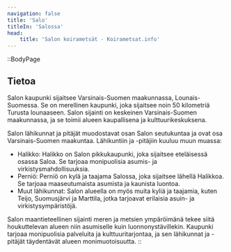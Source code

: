 ```yaml
---
navigation: false
title: 'Salo'
titleIn: 'Salossa'
head:
    title: 'Salon koirametsät - Koirametsat.info'
---
```


::BodyPage
## Tietoa
Salon kaupunki sijaitsee Varsinais-Suomen maakunnassa, Lounais-Suomessa. Se on merellinen kaupunki, joka sijaitsee noin 50 kilometriä Turusta lounaaseen. 
Salon sijainti on keskeinen Varsinais-Suomen maakunnassa, ja se toimii alueen kaupallisena ja kulttuurikeskuksena.

Salon lähikunnat ja pitäjät muodostavat osan Salon seutukuntaa ja ovat osa Varsinais-Suomen maakuntaa. Lähikuntiin ja -pitäjiin kuuluu muun muassa:

- Halikko: Halikko on Salon pikkukaupunki, joka sijaitsee eteläisessä osassa Saloa. Se tarjoaa monipuolisia asumis- ja virkistysmahdollisuuksia.
- Perniö: Perniö on kylä ja taajama Salossa, joka sijaitsee lähellä Halikkoa. Se tarjoaa maaseutumaista asumista ja kaunista luontoa.
- Muut lähikunnat: Salon alueella on myös muita kyliä ja taajamia, kuten Teijo, Suomusjärvi ja Marttila, jotka tarjoavat erilaisia asuin- ja virkistysympäristöjä.

Salon maantieteellinen sijainti meren ja metsien ympäröimänä tekee siitä houkuttelevan alueen niin asumiselle kuin luonnonystävillekin. 
Kaupunki tarjoaa monipuolisia palveluita ja kulttuuritarjontaa, ja sen lähikunnat ja -pitäjät täydentävät alueen monimuotoisuutta.
::